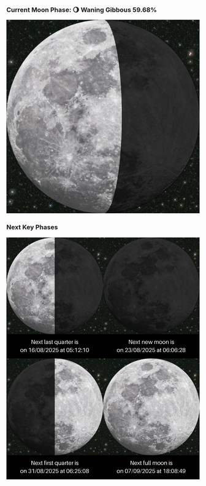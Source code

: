 ### Current Moon Phase: 🌖 Waning Gibbous 59.68%
![Moon Phase](moonphase.png)
### Next Key Phases
![Gallery](gallery.png)